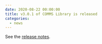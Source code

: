 ```yaml
---
date: 2020-08-22 00:00:00
title: v3.0.1 of COMMS Library is released
categories:
  - news
---
```


See the [release notes](https://github.com/commschamp/comms_champion/releases/tag/v3.0.1).



